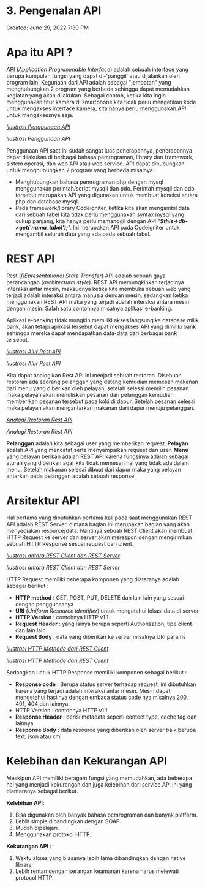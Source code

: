 # 3. Pengenalan API

Created: June 29, 2022 7:30 PM

# **Apa itu API ?**

API (*Application Programmable Interface*) adalah sebuah interface yang berupa kumpulan fungsi yang dapat di-'panggil' atau dijalankan oleh program lain. Kegunaan dari API adalah sebagai "jembatan" yang menghubungkan 2 program yang berbeda sehingga dapat memudahkan kegiatan yang akan dilakukan. Sebagai contoh, ketika kita ingin menggunakan fitur kamera di smartphone kita tidak perlu mengetikan kode untuk mengakses interface kamera, kita hanya perlu menggunakan API untuk mengaksesnya saja.

[*Ilustrasi Penggunaan API*](https://lh6.googleusercontent.com/fyNcaBKsnkzMcya8Kkb7Elr3haDn7o_lZjlAb2PP-wMRuViP-M7VgkJ2LY1U53HDM5KPkMRuYTpZxjqafvVeIUU5OFZftHJ8fY27q9wv3lT1OFQIj4rqv-pktgxuIl5tsfRBkw2C-fdzWkKb6w)

*Ilustrasi Penggunaan API*

Penggunaan API saat ini sudah sangat luas penerapannya, penerapannya dapat dilakukan di berbagai bahasa pemrograman, library dan framework, sistem operasi, dan web API atau web service. API dapat dihubungkan untuk menghubungkan 2 program yang berbeda misalnya :

- Menghubungkan bahasa pemrograman php dengan mysql menggunakan perintah/script mysqli dan pdo. Perintah mysqli dan pdo tersebut merupakan API yang digunakan untuk membuat koneksi antara php dan database mysql.
- Pada framework/library Codeigniter, ketika kita akan mengambil data dari sebuah tabel kita tidak perlu menggunakan syntax mysql yang cukup panjang, kita hanya perlu memanggil dengan API "***$this->db->get('nama_tabel');***". Ini merupakan API pada Codeigniter untuk mengambil seluruh data yang ada pada sebuah tabel.

# **REST API**

Rest (*REpresentational State Transfer*) API adalah sebuah gaya perancangan (*architectural style*). REST API memungkinkan terjadinya interaksi antar mesin, maksudnya ketika kita membuka sebuah web yang terjadi adalah interaksi antara manusia dengan mesin, sedangkan ketika menggunakan REST API maka yang terjadi adalah interaksi antara mesin dengan mesin. Salah satu contohnya misalnya aplikasi e-banking.

Aplikasi e-banking tidak mungkin memiliki akses langsung ke database milik bank, akan tetapi aplikasi tersebut dapat mengakses API yang dimiliki bank sehingga mereka dapat mendapatkan data-data dari berbagai bank tersebut.

[*Ilustrasi Alur Rest API*](https://lh3.googleusercontent.com/fGH_JDKJeuL8aK4nonKCWSnrCA03UL0OfVXDBonXJ6ttYvePGjU004GoSOLvYfe7qdCpobZLyDfbuS2sdHeIlBXVIGx-DlptLaMsEd83L3fmZmEDHHMEy56zwcgVKdwWu3SHw29sPSZchs_y_A)

*Ilustrasi Alur Rest API*

Kita dapat analogikan Rest API ini menjadi sebuah restoran. Disebuah restoran ada seorang pelanggan yang datang kemudian memesan makanan dari menu yang diberikan oleh pelayan, setelah selesai memilih pesanan maka pelayan akan menuliskan pesanan dari pelanggan kemudian memberikan pesanan tersebut pada koki di dapur. Setelah pesanan selesai maka pelayan akan mengantarkan makanan dari dapur menuju pelanggan.

[*Analogi Restoran Rest API*](https://lh6.googleusercontent.com/zX2gqMK0O18tb4ZorXQNjv7QOE185xi7l2mamfsb5sxkDy5w4BRhp1XSmHv0Ft4jF6l9PQRCZDN1ZCituBCAP7bCykreb8RXlbxC-CKmBwFdRC5K4bpZ7U-YkuIoWpBH-Phe2OnVcedUG3xIgg)

*Analogi Restoran Rest API*

**Pelanggan** adalah kita sebagai user yang memberikan request. **Pelayan** adalah API yang mencatat serta menyampaikan request dari user. **Menu** yang pelayan berikan adalah REST API karena fungsinya adalah sebagai aturan yang diberikan agar kita tidak memesan hal yang tidak ada dalam menu. Setelah makanan selesai dibuat dari dapur maka yang pelayan antarkan pada pelanggan adalah sebuah response.

# **Arsitektur API**

Hal pertama yang dibutuhkan pertama kali pada saat menggunakan REST API adalah REST Server, dimana bagian ini merupakan bagian yang akan menyediakan resource/data. Nantinya sebuah REST Client akan membuat HTTP Request ke server dan server akan merespon dengan mengirimkan sebuah HTTP Response sesuai request dari client.

[*Ilustrasi antara REST Client dan REST Server*](https://lh5.googleusercontent.com/VcII0Qk0CObUCetd5l2eRBUYBkT-uxDFklInwXIaSxTvHG2Ivc_t5AF4OdQb025CG-O75Mu24MoSIn6Ag1PL1eNUGvaPywDuxjcng7jyLBcwc0ZN2ry5AYiKBVc8fVyxNj9AAQ8aouUnNaJBTQ)

*Ilustrasi antara REST Client dan REST Server*

HTTP Request memiliki beberapa komponen yang diataranya adalah sebagai berikut :

- **HTTP method** : GET, POST, PUT, DELETE dan lain lain yang sesuai dengan penggunaanya
- **URI** (*Uniform Resource Identifier*) untuk mengetahui lokasi data di server
- **HTTP Version** : contohnya HTTP v1.1
- **Request Header** : yang isinya berupa seperti Authorization, tipe client dan lain lain
- **Request Body** : data yang diberikan ke server misalnya URI params

[*Ilustrasi HTTP Methode dari REST Client*](https://lh5.googleusercontent.com/lWOeycVHebIhQ65IIaiCacut7V5mTX-hvQX5iYkGXF-rFZeB8Q6I7ElYJeOlPvjyoA1rPnA3KzCQ_MSGZ47WQo4U70zKljrKwhvvjZmwVIE7FR6z97M2aCrLQyTzBbRrkxoHiJfa6-NW7nIU9g)

*Ilustrasi HTTP Methode dari REST Client*

Sedangkan untuk HTTP Response memiliki komponen sebagai berikut :

- **Response code** : Berupa status server terhadap request, ini dibutuhkan karena yang terjadi adalah interaksi antar mesin. Mesin dapat mengetahui hasilnya dengan embaca status code nya misalnya 200, 401, 404 dan lainnya.
- HTTP Version : contohnya HTTP v1.1
- **Response Header** : berisi metadata seperti contect type, cache tag dan lainnya
- **Response Body** : data resource yang diberikan oleh server baik berupa text, json atau xml

# **Kelebihan dan Kekurangan API**

Meskipun API memiliki beragam fungsi yang memudahkan, ada beberapa hal yang menjadi kekurangan dan juga kelebihan dari service API ini yang diantaranya sebagai berikut.

**Kelebihan API**:

1. Bisa digunakan oleh banyak bahasa pemrograman dan banyak platform.
2. Lebih simple dibandingkan dengan SOAP.
3. Mudah dipelajari.
4. Menggunakan protokol HTTP.

**Kekurangan API** :

1. Waktu akses yang biasanya lebih lama dibandingkan dengan native library.
2. Lebih rentan dengan serangan keamanan karena harus melewati protocol HTTP.